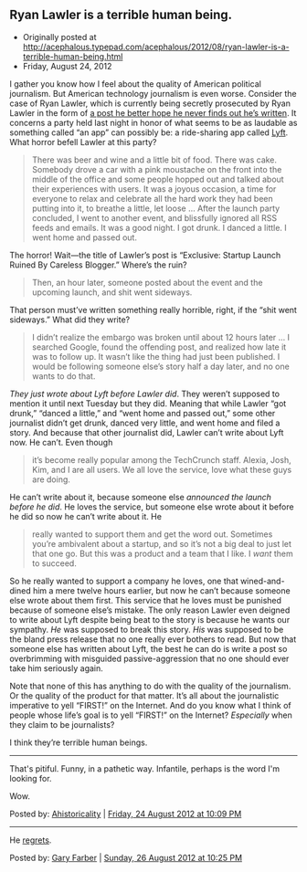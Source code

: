 ## Ryan Lawler is a terrible human being.

 * Originally posted at http://acephalous.typepad.com/acephalous/2012/08/ryan-lawler-is-a-terrible-human-being.html
 * Friday, August 24, 2012

I gather you know how I feel about the quality of American political journalism. But American technology journalism is even worse. Consider the case of Ryan Lawler, which is currently being secretly prosecuted by Ryan Lawler in the form of [a post he better hope he never finds out he’s written](http://techcrunch.com/2012/08/24/the-lyft-launch-that-coulda-been/).  It concerns a party held last night in honor of what seems to be as laudable as something called “an app” can possibly be: a ride-sharing app called [Lyft](http://lyft.me/). What horror befell Lawler at this party?

> There was beer and wine and a little bit of food. There was cake.  Somebody drove a car with a pink moustache on the front into the middle  of the office and some people hopped out and talked about their  experiences with users. It was a joyous occasion, a time for everyone to  relax and celebrate all the hard work they had been putting into it, to  breathe a little, let loose … After the launch party concluded, I went to another event, and  blissfully ignored all RSS feeds and emails. It was a good night. I got  drunk. I danced a little. I went home and passed out.

The horror! Wait—the title of Lawler’s post is “Exclusive: Startup Launch Ruined By Careless Blogger.” Where’s the ruin?

> Then, an hour later, someone posted about the event and the upcoming launch, and shit went sideways.

That person must’ve written something really horrible, right, if the “shit went sideways.” What did they write?

> I didn’t realize the embargo was broken until about 12 hours later … I searched Google, found the offending post, and realized how late it  was to follow up. It wasn’t like the thing had just been published. I  would be following someone else’s story half a day later, and no one  wants to do that.

_They just wrote about Lyft before Lawler did_. They weren’t supposed to mention it until next Tuesday but they did. Meaning that while Lawler “got drunk,” “danced a little,” and “went home and passed out,” some other journalist didn’t get drunk, danced very little, and went home and filed a story. And because that other journalist did, Lawler can’t write about Lyft now. He can’t. Even though

> it’s become really popular among the TechCrunch staff.  Alexia, Josh,  Kim, and I are all users. We all love the service, love what these guys  are doing.

He can’t write about it, because someone else _announced the launch before he did_. He loves the service, but someone else wrote about it before he did so now he can’t write about it. He

> really wanted to support them and get the word out.  Sometimes you’re  ambivalent about a startup, and so it’s not a big deal to just let that  one go. But this was a product and a team that I like. I _want_ them to succeed.

So he really wanted to support a company he loves, one that wined-and-dined him a mere twelve hours earlier, but now he can’t because someone else wrote about them first. This service that he loves must be punished because of someone else’s mistake. The only reason Lawler even deigned to write about Lyft despite being beat to the story is because he wants our sympathy. _He_ was supposed to break this story. _His_ was supposed to be the bland press release that no one really ever bothers to read. But now that someone else has written about Lyft, the best he can do is write a post so overbrimming with misguided passive-aggression that no one should ever take him seriously again.

Note that none of this has anything to do with the quality of the journalism. Or the quality of the product for that matter. It’s all about the journalistic imperative to yell “FIRST!” on the Internet. And do you know what I think of people whose life’s goal is to yell “FIRST!” on the Internet? _Especially_ when they claim to be journalists?

I think they’re terrible human beings.

* * *

That's pitiful. Funny, in a pathetic way. Infantile, perhaps is the word I'm looking for. 

Wow.

Posted by: [Ahistoricality](http://ahistoricality.blogspot.com) | [Friday, 24 August 2012 at 10:09 PM](http://acephalous.typepad.com/acephalous/2012/08/ryan-lawler-is-a-terrible-human-being.html?cid=6a00d8341c2df453ef0176176c9bf0970c#comment-6a00d8341c2df453ef0176176c9bf0970c)

* * *

He [regrets](http://www.ryanlawler.co/1/post/2012/08/exclusive-area-blogger-wishes-he-had-done-some-things-differently.html).

Posted by: [Gary Farber](http://amygdalagf.blogspot.com) | [Sunday, 26 August 2012 at 10:25 PM](http://acephalous.typepad.com/acephalous/2012/08/ryan-lawler-is-a-terrible-human-being.html?cid=6a00d8341c2df453ef0177445b18ed970d#comment-6a00d8341c2df453ef0177445b18ed970d)

